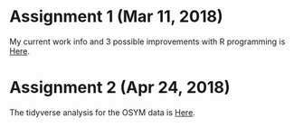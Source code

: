# Assignment 1 (Mar 11, 2018) 

My current work info and 3 possible improvements with R programming is [Here](Assignment_1.html).

# Assignment 2 (Apr 24, 2018) 

The tidyverse analysis for the OSYM data is [Here](Assignment_23.html).
